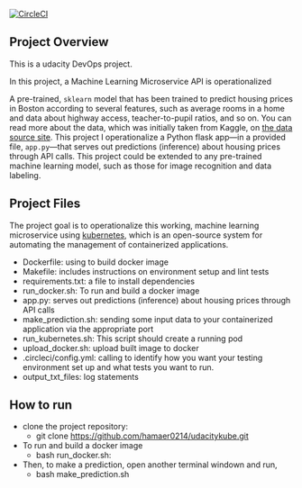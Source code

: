[![CircleCI](https://circleci.com/gh/hamaer0214/udacitykube.svg?style=svg)](https://circleci.com/gh/hamaer0214/udacitykube)

## Project Overview
This is a udacity DevOps project.

In this project, a Machine Learning Microservice API is operationalized 

A pre-trained, `sklearn` model that has been trained to predict housing prices in Boston according to several features, such as average rooms in a home and data about highway access, teacher-to-pupil ratios, and so on. You can read more about the data, which was initially taken from Kaggle, on [the data source site](https://www.kaggle.com/c/boston-housing). This project I operationalize a Python flask app—in a provided file, `app.py`—that serves out predictions (inference) about housing prices through API calls. This project could be extended to any pre-trained machine learning model, such as those for image recognition and data labeling.

## Project Files

The project goal is to operationalize this working, machine learning microservice using [kubernetes](https://kubernetes.io/), which is an open-source system for automating the management of containerized applications. 
* Dockerfile: using to build docker image
* Makefile: includes instructions on environment setup and lint tests
* requirements.txt: a file to install dependencies
* run_docker.sh: To run and build a docker image
* app.py: serves out predictions (inference) about housing prices through API calls
* make_prediction.sh: sending some input data to your containerized application via the appropriate port
* run_kubernetes.sh: This script should create a running pod
* upload_docker.sh: upload built image to docker
* .circleci/config.yml: calling to identify how you want your testing environment set up and what tests you want to run.
* output_txt_files: log statements

## How to run
* clone the project repository:
  - git clone https://github.com/hamaer0214/udacitykube.git
* To run and build a docker image
  - bash run_docker.sh:
* Then, to make a prediction, open another terminal windown and run,
  - bash make_prediction.sh
